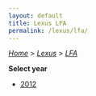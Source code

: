 ```yaml
---
layout: default
title: Lexus LFA
permalink: /lexus/lfa/
---
```

[*Home*](/) > [*Lexus*](/lexus/) > [*LFA*](/lexus/lfa/)

**Select year**

- [2012](/lexus/lfa/2012/)
